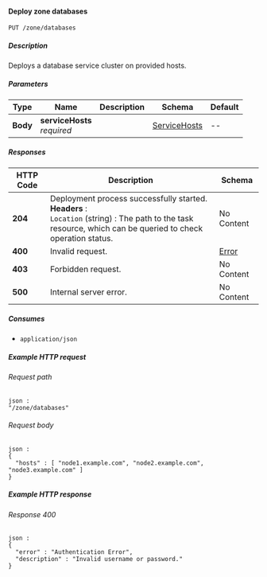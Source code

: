 
<a name="put_zone_databases"></a>
#### Deploy zone databases
```
PUT /zone/databases
```


##### Description
Deploys a database service cluster on provided hosts.


##### Parameters

|Type|Name|Description|Schema|Default|
|---|---|---|---|---|
|**Body**|**serviceHosts**  <br>*required*||[ServiceHosts](../definitions/ServiceHosts.md#servicehosts)|--|


##### Responses

|HTTP Code|Description|Schema|
|---|---|---|
|**204**|Deployment process successfully started.  <br>**Headers** :   <br>`Location` (string) : The path to the task resource, which can be queried to check operation status.|No Content|
|**400**|Invalid request.|[Error](../definitions/Error.md#error)|
|**403**|Forbidden request.|No Content|
|**500**|Internal server error.|No Content|


##### Consumes

* `application/json`


##### Example HTTP request

###### Request path
```
json :
"/zone/databases"
```


###### Request body
```
json :
{
  "hosts" : [ "node1.example.com", "node2.example.com", "node3.example.com" ]
}
```


##### Example HTTP response

###### Response 400
```
json :
{
  "error" : "Authentication Error",
  "description" : "Invalid username or password."
}
```



